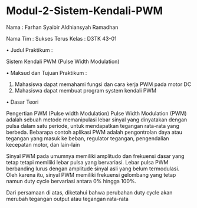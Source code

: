 # Modul-2-Sistem-Kendali-PWM

Nama : Farhan Syaibir
       Aldhiansyah Ramadhan
       
       
Nama Tim : Sukses Terus
Kelas    : D3TK 43-01
       
•	Judul Praktikum :

Sistem Kendali PWM (Pulse Width Modulation)


•	Maksud dan Tujuan Praktikum :

1.	Mahasiswa dapat memahami fungsi dan cara kerja PWM pada motor DC
2.	Mahasiswa dapat membuat program system kendali PWM

•	Dasar Teori

Pengertian PWM (Pulse width Modulation)
Pulse Width Modulation (PWM) adalah sebuah metode memanipulasi lebar sinyal yang dinyatakan dengan pulsa dalam satu periode, untuk mendapatkan tegangan rata-rata yang berbeda. Bebarapa contoh aplikasi PWM adalah pengontrolan daya atau tegangan yang masuk ke beban, regulator tegangan, pengendalian kecepatan motor, dan lain-lain

Sinyal PWM pada umumnya memiliki amplitudo dan frekuensi dasar yang tetap tetapi memiliki lebar pulsa yang bervariasi. Lebar pulsa PWM berbanding lurus dengan amplitude sinyal asli yang belum termodulasi. Oleh karena itu, sinyal PWM memiliki frekuensi gelombang yang tetap namun duty cycle bervariasi antara 0% hingga 100%.

Dari persamaan di atas, diketahui bahwa perubahan duty cycle akan merubah tegangan output atau tegangan rata-rata
